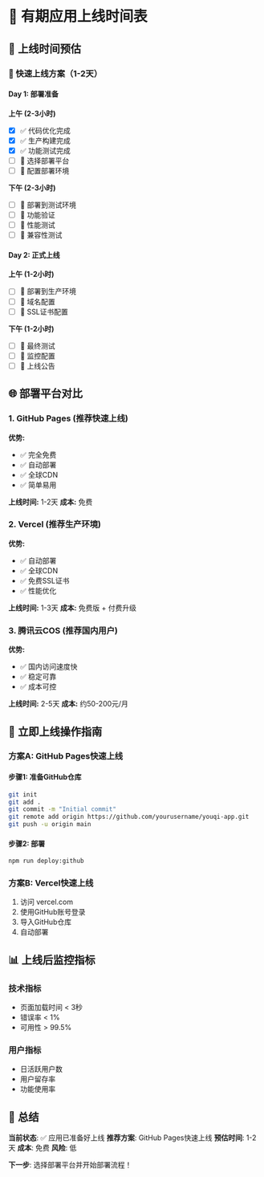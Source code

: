 # 🚀 有期应用上线时间表

## 📅 上线时间预估

### 🎯 快速上线方案（1-2天）

#### Day 1: 部署准备
**上午 (2-3小时)**
- [x] ✅ 代码优化完成
- [x] ✅ 生产构建完成
- [x] ✅ 功能测试完成
- [ ] 🔄 选择部署平台
- [ ] 🔄 配置部署环境

**下午 (2-3小时)**
- [ ] 🔄 部署到测试环境
- [ ] 🔄 功能验证
- [ ] 🔄 性能测试
- [ ] 🔄 兼容性测试

#### Day 2: 正式上线
**上午 (1-2小时)**
- [ ] 🔄 部署到生产环境
- [ ] 🔄 域名配置
- [ ] 🔄 SSL证书配置

**下午 (1-2小时)**
- [ ] 🔄 最终测试
- [ ] 🔄 监控配置
- [ ] 🔄 上线公告

## 🌐 部署平台对比

### 1. GitHub Pages (推荐快速上线)
**优势:**
- ✅ 完全免费
- ✅ 自动部署
- ✅ 全球CDN
- ✅ 简单易用

**上线时间:** 1-2天
**成本:** 免费

### 2. Vercel (推荐生产环境)
**优势:**
- ✅ 自动部署
- ✅ 全球CDN
- ✅ 免费SSL证书
- ✅ 性能优化

**上线时间:** 1-3天
**成本:** 免费版 + 付费升级

### 3. 腾讯云COS (推荐国内用户)
**优势:**
- ✅ 国内访问速度快
- ✅ 稳定可靠
- ✅ 成本可控

**上线时间:** 2-5天
**成本:** 约50-200元/月

## 🎯 立即上线操作指南

### 方案A: GitHub Pages快速上线

#### 步骤1: 准备GitHub仓库
```bash
git init
git add .
git commit -m "Initial commit"
git remote add origin https://github.com/yourusername/youqi-app.git
git push -u origin main
```

#### 步骤2: 部署
```bash
npm run deploy:github
```

### 方案B: Vercel快速上线
1. 访问 vercel.com
2. 使用GitHub账号登录
3. 导入GitHub仓库
4. 自动部署

## 📊 上线后监控指标

### 技术指标
- 页面加载时间 < 3秒
- 错误率 < 1%
- 可用性 > 99.5%

### 用户指标
- 日活跃用户数
- 用户留存率
- 功能使用率

## 🎉 总结

**当前状态**: ✅ 应用已准备好上线
**推荐方案**: GitHub Pages快速上线
**预估时间**: 1-2天
**成本**: 免费
**风险**: 低

**下一步**: 选择部署平台并开始部署流程！ 